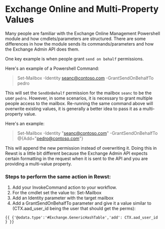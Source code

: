 # Exchange Online and Multi-Property Values

Many people are familiar with the Exchange Online Management Powershell module and how cmdlets/parameters are structured. There are some differences in how the module sends its commands/parameters and how the Exchange Admin API does them.

One key example is when people grant `send on behalf` permissions.

Here's an example of a Powershell Command:

> Set-Mailbox -Identity seanc@contoso.com -GrantSendOnBehalfTo pedro

This will set the `SendOnBehalf` permission for the mailbox `seanc` to be the user `pedro`. However, in some scenarios, it is necessary to grant multiple people access to the mailbox. Re-running the same command above will overwrite existing values, it is generally a better idea to pass it as a multi-property value.&#x20;

Here's an example:

> Set-Mailbox -Identity "seanc@contoso.com" -GrantSendOnBehalfTo @{Add="pedro@contoso.com"}

This will append the new permission instead of overwriting it. Doing this in Rewst is a little bit different because the Exchange Admin API expects certain formatting in the request when it is sent to the API and you are providing a multi-value property.

### Steps to perform the same action in Rewst:

1. Add your InvokeCommand action to your workflow.
2. For the cmdlet set the value to: Set-Mailbox
3. Add an Identity parameter with the target mailbox
4. Add a GrantSendOnBehalfTo parameter and give it a value similar to\
   (CTX.aad\_user\_id being the user that should get the perms):

```django
{{ {'@odata.type':'#Exchange.GenericHashTable','add': CTX.aad_user_id } }}
```

&#x20;
